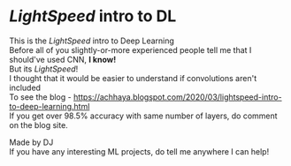# <i>LightSpeed</i> intro to DL
This is the <i>LightSpeed</i> intro to Deep Learning
<br>
Before all of you slightly-or-more experienced people tell me that I should've used CNN, <b>I know!</b><br>But its <i>LightSpeed</i>!
<br>
I thought that it would be easier to understand if convolutions aren't included<br>
To see the blog - https://achhaya.blogspot.com/2020/03/lightspeed-intro-to-deep-learning.html
<br>
If you get over 98.5% accuracy with same number of layers, do comment on the blog site.

Made by DJ <br>
If you have any interesting ML projects, do tell me anywhere I can help!
